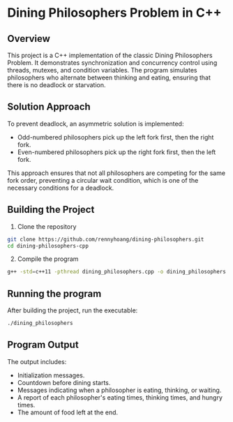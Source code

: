 # Dining Philosophers Problem in C++

## Overview

This project is a C++ implementation of the classic Dining Philosophers Problem. It demonstrates synchronization and concurrency control using threads, mutexes, and condition variables. The program simulates philosophers who alternate between thinking and eating, ensuring that there is no deadlock or starvation.

## Solution Approach

To prevent deadlock, an asymmetric solution is implemented:

- Odd-numbered philosophers pick up the left fork first, then the right fork.
- Even-numbered philosophers pick up the right fork first, then the left fork.

This approach ensures that not all philosophers are competing for the same fork order, preventing a circular wait condition, which is one of the necessary conditions for a deadlock.

## Building the Project

1. Clone the repository

```bash
git clone https://github.com/rennyhoang/dining-philosophers.git
cd dining-philosophers-cpp
```

2. Compile the program

```bash
g++ -std=c++11 -pthread dining_philosophers.cpp -o dining_philosophers
```

## Running the program

After building the project, run the executable:

```bash
./dining_philosophers
```

## Program Output

The output includes:

- Initialization messages.
- Countdown before dining starts.
- Messages indicating when a philosopher is eating, thinking, or waiting.
- A report of each philosopher's eating times, thinking times, and hungry times.
- The amount of food left at the end.
